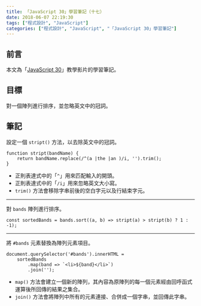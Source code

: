 ```yaml
---
title: 「JavaScript 30」學習筆記（十七）
date: 2018-06-07 22:19:30
tags: ["程式設計", "JavaScript"]
categories: ["程式設計", "JavaScript", "「JavaScript 30」學習筆記"]
---
```


## 前言

本文為「[JavaScript 30](https://javascript30.com/)」教學影片的學習筆記。

## 目標

對一個陣列進行排序，並忽略英文中的冠詞。

## 筆記

設定一個 `stript()` 方法，以去除英文中的冠詞。

```JS
function stript(bandName) {
    return bandName.replace(/^(a |the |an )/i, '').trim();
}
```

- 正則表達式中的「`^`」用來匹配輸入的開頭。
- 正則表達式中的「`/i`」用來忽略英文大小寫。
- `trim()` 方法會移除字串前後的空白字元以及行結束字元。

---

對 `bands` 陣列進行排序。

```JS
const sortedBands = bands.sort((a, b) => stript(a) > stript(b) ? 1 : -1);
```

---

將 `#bands` 元素替換為陣列元素項目。

```JS
document.querySelector('#bands').innerHTML =
    sortedBands
        .map(band => `<li>${band}</li>`)
        .join('');
```

- `map()` 方法會建立一個新的陣列，其內容為原陣列的每一個元素經由回呼函式運算後所回傳的結果之集合。
- `join()` 方法會將陣列中所有的元素連接、合併成一個字串，並回傳此字串。
